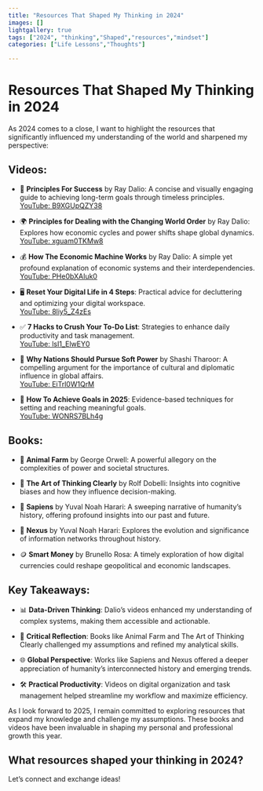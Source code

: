 ```yaml
---
title: "Resources That Shaped My Thinking in 2024"
images: []
lightgallery: true
tags: ["2024", "thinking","Shaped","resources","mindset"]
categories: ["Life Lessons","Thoughts"]

---
```


# Resources That Shaped My Thinking in 2024

As 2024 comes to a close, I want to highlight the resources that significantly influenced my understanding of the world and sharpened my perspective:

## Videos:

- 📘 **Principles For Success** by Ray Dalio: A concise and visually engaging guide to achieving long-term goals through timeless principles.  
  [YouTube: B9XGUpQZY38](https://www.youtube.com/watch?v=B9XGUpQZY38)

- 🌍 **Principles for Dealing with the Changing World Order** by Ray Dalio: Explores how economic cycles and power shifts shape global dynamics.  
  [YouTube: xguam0TKMw8](https://www.youtube.com/watch?v=xguam0TKMw8)

- 💰 **How The Economic Machine Works** by Ray Dalio: A simple yet profound explanation of economic systems and their interdependencies.  
  [YouTube: PHe0bXAIuk0](https://www.youtube.com/watch?v=PHe0bXAIuk0)

- 🖥️ **Reset Your Digital Life in 4 Steps**: Practical advice for decluttering and optimizing your digital workspace.  
  [YouTube: 8liy5_Z4zEs](https://www.youtube.com/watch?v=8liy5_Z4zEs)

- ✅ **7 Hacks to Crush Your To-Do List**: Strategies to enhance daily productivity and task management.  
  [YouTube: lsI1_ElwEY0](https://www.youtube.com/watch?v=lsI1_ElwEY0)

- 🌟 **Why Nations Should Pursue Soft Power** by Shashi Tharoor: A compelling argument for the importance of cultural and diplomatic influence in global affairs.  
  [YouTube: EiTrl0W1QrM](https://www.youtube.com/watch?v=EiTrl0W1QrM)

- 🎯 **How To Achieve Goals in 2025**: Evidence-based techniques for setting and reaching meaningful goals.  
  [YouTube: WONRS7BLh4g](https://www.youtube.com/watch?v=WONRS7BLh4g)

## Books:

- 🐷 **Animal Farm** by George Orwell: A powerful allegory on the complexities of power and societal structures.

- 🤔 **The Art of Thinking Clearly** by Rolf Dobelli: Insights into cognitive biases and how they influence decision-making.

- 📖 **Sapiens** by Yuval Noah Harari: A sweeping narrative of humanity’s history, offering profound insights into our past and future.

- 🔗 **Nexus** by Yuval Noah Harari: Explores the evolution and significance of information networks throughout history.

- 🪙 **Smart Money** by Brunello Rosa: A timely exploration of how digital currencies could reshape geopolitical and economic landscapes.

## Key Takeaways:

- 📊 **Data-Driven Thinking**: Dalio’s videos enhanced my understanding of complex systems, making them accessible and actionable.

- 🧠 **Critical Reflection**: Books like Animal Farm and The Art of Thinking Clearly challenged my assumptions and refined my analytical skills.

- 🌐 **Global Perspective**: Works like Sapiens and Nexus offered a deeper appreciation of humanity’s interconnected history and emerging trends.

- 🛠️ **Practical Productivity**: Videos on digital organization and task management helped streamline my workflow and maximize efficiency.

As I look forward to 2025, I remain committed to exploring resources that expand my knowledge and challenge my assumptions. These books and videos have been invaluable in shaping my personal and professional growth this year.

## What resources shaped your thinking in 2024?

Let’s connect and exchange ideas!
